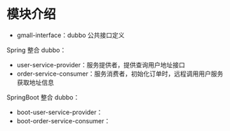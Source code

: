 # 模块介绍
- gmall-interface：dubbo 公共接口定义

Spring 整合 dubbo：
- user-service-provider：服务提供者，提供查询用户地址接口
- order-service-consumer：服务消费者，初始化订单时，远程调用用户服务获取地址信息

SpringBoot 整合 dubbo：
- boot-user-service-provider：
- boot-order-service-consumer：
